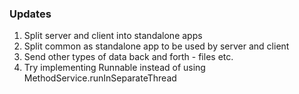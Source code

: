 ### Updates

1. Split server and client into standalone apps
2. Split common as standalone app to be used by server and client
3. Send other types of data back and forth - files etc.
4. Try implementing Runnable instead of using MethodService.runInSeparateThread